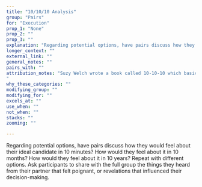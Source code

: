```yaml
---
title: "10/10/10 Analysis"
group: "Pairs"
for: "Execution"
prop_1: "None"
prop_2: ""
prop_3: ""
explanation: "Regarding potential options, have pairs discuss how they would feel about their ideal candidate in 10 minutes? How would they feel about it in 10 months? How would they feel about it in 10 years? Repeat with different options. Ask participants to share with the full group the things they heard from their partner that felt poignant, or revelations that influenced their decision-making."
longer_context: ""
external_link: ""
general_notes: ""
pairs_with: ""
attribution_notes: "Suzy Welch wrote a book called 10-10-10 which basically is how this technique can change your life and that seems to be what everyone cites - https://www.oprah.com/spirit/suzy-welchs-rule-of-10-10-10-decision-making-guide/all
"
why_these_categories: ""
modifying_group: ""
modifying_for: ""
excels_at: ""
use_when: ""
not_when: ""
stacks: ""
zooming: ""

---
```


Regarding potential options, have pairs discuss how they would feel about their ideal candidate in 10 minutes? How would they feel about it in 10 months? How would they feel about it in 10 years? Repeat with different options. Ask participants to share with the full group the things they heard from their partner that felt poignant, or revelations that influenced their decision-making.
